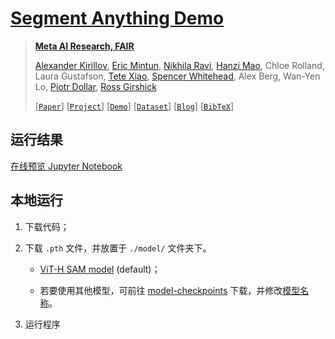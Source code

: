 # [Segment Anything Demo](https://github.com/facebookresearch/segment-anything)

> **[Meta AI Research, FAIR](https://ai.facebook.com/research/)**
>
> [Alexander Kirillov](https://alexander-kirillov.github.io/), [Eric Mintun](https://ericmintun.github.io/), [Nikhila Ravi](https://nikhilaravi.com/), [Hanzi Mao](https://hanzimao.me/), Chloe Rolland, Laura Gustafson, [Tete Xiao](https://tetexiao.com/), [Spencer Whitehead](https://www.spencerwhitehead.com/), Alex Berg, Wan-Yen Lo, [Piotr Dollar](https://pdollar.github.io/), [Ross Girshick](https://www.rossgirshick.info/)
>
> [[`Paper`](https://ai.facebook.com/research/publications/segment-anything/)] [[`Project`](https://segment-anything.com/)] [[`Demo`](https://segment-anything.com/demo)] [[`Dataset`](https://segment-anything.com/dataset/index.html)] [[`Blog`](https://ai.facebook.com/blog/segment-anything-foundation-model-image-segmentation/)] [[`BibTeX`](https://github.com/facebookresearch/segment-anything#citing-segment-anything)]

## 运行结果

<a href="https://github.com/laorange/segment-anything-demo/blob/master/main.ipynb">在线预览 Jupyter Notebook</a>
  
## 本地运行

1. 下载代码；

2. 下载 `.pth` 文件，并放置于 `./model/` 文件夹下。

   - [ViT-H SAM model](https://dl.fbaipublicfiles.com/segment_anything/sam_vit_h_4b8939.pth) (default)；

   - 若要使用其他模型，可前往 [model-checkpoints](https://github.com/facebookresearch/segment-anything#model-checkpoints) 下载，并修改[模型名称](https://github.com/laorange/segment-anything-demo/blob/master/main.py#L25-L26)。

3. 运行程序
